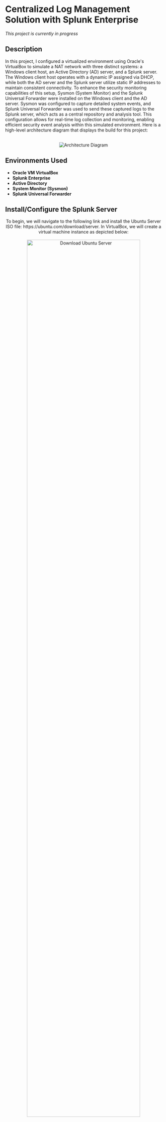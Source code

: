 <h1>Centralized Log Management Solution with Splunk Enterprise</h1>

*This project is currently in progress*
  
<h2>Description</h2>
In this project, I configured a virtualized environment using Oracle's VirtualBox to simulate a NAT network with three distinct systems: a Windows client host, an Active Directory (AD) server, and a Splunk server. The Windows client host operates with a dynamic IP assigned via DHCP, while both the AD server and the Splunk server utilize static IP addresses to maintain consistent connectivity. To enhance the security monitoring capabilities of this setup, Sysmon (System Monitor) and the Splunk Universal Forwarder were installed on the Windows client and the AD server. Sysmon was configured to capture detailed system events, and Splunk Universal Forwarder was used to send these captured logs to the Splunk server, which acts as a central repository and analysis tool. This configuration allows for real-time log collection and monitoring, enabling efficient security event analysis within this simulated environment. Here is a high-level architecture diagram that displays the build for this project: 
<br /> 
<br />
<p align="center"> 
<img src="https://i.imgur.com/qmPh1bq.png" alt="Architecture Diagram"/>

<h2>Environments Used </h2>

- <b>Oracle VM VirtualBox</b>
- <b>Splunk Enterprise</b>
- <b>Active Directory</b>
- <b>System Monitor (Sysmon)</b>
- <b>Splunk Universal Forwarder</b>

<h2>Install/Configure the Splunk Server</h2> 

<p align="center">
To begin, we will navigate to the following link and install the Ubuntu Server ISO file: https://ubuntu.com/download/server. In VirtualBox, we will create a virtual machine instance as depicted below: 
<br/>
<br/>
<img src="https://i.imgur.com/UnSJnSK.png" alt="Download Ubuntu Server" height=85% width=85%/>
 <br/>
 <br/>  
<img src="https://i.imgur.com/Ssk7CSu.png" alt="Ubuntu Server VM Instance" height=85% width=85%/>
<br/>
 <br/> 
We will then start up the VM instance and proceed with the installation of Ubuntu Server. Once a username and password have been configured, login to the server and run the following command to update system packages: 'sudo apt-get update && sudo apt-get upgrade -y'
 <br/>
 <br/>
<img src="https://i.imgur.com/xwwvyoV.png" alt="Install Ubuntu Server" height=85% width=85%/> 
<br/>
<br/>
<img src="https://i.imgur.com/mkvSwf7.png" alt="Update Packages" height=85% width=85%/> 
<br/>
<br/>
On our host machine, we will download Splunk Enterprise 9.2.1, and in our VirtualBox settings for the Ubuntu instance, add a shared folder with path of Splunk download: 
<br/> 
<br/>
<img src="https://i.imgur.com/2SJYZ8s.png" alt="Download Splunk Enterprise" height=85% width=85%/>
<br/>
<br/>
<img src="https://i.imgur.com/d7ZIe7K.png" alt="Add Shared Folder" height=70% width=70%/>
<br/>
<br/>
We will then navigate back to our Ubuntu server and create a directory called ‘share’ using ‘mkdir share’ command. Then. we will mount the directory to the Splunk download folder, and install Splunk using the following commands: 
<br/>
<br/>
<img src="https://i.imgur.com/Smrjm1o.png" alt="Mount Directory" height=85% width=85%/>
<br/>
<br/>
<img src="https://i.imgur.com/l40QkYv.png" alt="Install Splunk" height=85% width=85%/>

<h2>Install Splunk Universal Forwader and Sysmon</h2> 
<p align="center">
We will now install Splunk Universal Forwarder and Sysmon on both our Windows 10 client machine and our Active Directory server. Prior to this step, ensure that you have two VM instances configured for both Windows 10 and Windows Server 2019. Also, configure a static IP address for both machines to prevent IP conflicts, and confirm the configuration using the 'ipconfig' commmand. 
<br/>
<br/>
<img src="https://i.imgur.com/iBArEzk.png" alt="IPv4 Configuration" height=50% width=50%/>
<br/>
<br/>
<img src="https://i.imgur.com/t0CmsPG.png" alt="Confirm Configuration" height=70% width=70%/>
<br/>
<br/>
In the Windows client machine, navigate to your preferred web browser and type the IP address of the Splunk server with ':8000' appeneded - this is added because Splunk listens on port 8000. Proceed by logging into Splunk in another tab, and download Splunk Universal Forwarder which can be found by navigating <a href="https://www.splunk.com/en_us/download/universal-forwarder.html?utm_campaign=google_amer_en_search_brand&utm_source=google&utm_medium=cpc&utm_content=Uni_Forwarder_Demo&utm_term=splunk%20universal%20forwarder&device=c&_bt=471686934615&_bm=p&_bn=g&gad_source=1&gclid=Cj0KCQjwsuSzBhCLARIsAIcdLm4oJ2ShpMfo74w6W0IWSqvvsrLsYjWbWxiPR90PO0CMyaDZLkiOMV4aAqQcEALw_wcB">here</a>. While that is installing, navigate to the following link to download Sysmon on the Windows 10 client machine: https://learn.microsoft.com/en-us/sysinternals/downloads/sysmon. 
<br/>
<br/>
<img src="https://i.imgur.com/18cNhvX.png" alt="Splunk Login Page" height=70% width=70%/>
<br/>
<br/>
<img src="https://i.imgur.com/IUTnBFr.png" alt="Splunk Universal Forwarder Setup" height=70% width=70%/>
<br/>
<br/>
<img src="https://i.imgur.com/MIvnOGN.png" alt="Install Sysmon" height=70% width=70%/>
<br/>
<br/>
Once both Splunk Universal Forwarder and Sysmon have been installed, navigate to the following path in the system's 'C://' drive:  'Program Files > SplunkUniversalForwarder > etc > system > default'. The 'inputs.conf' file is located in this folder. This file must also be duplicated in the following path: 'Program Files > SplunkUniversalForwarder > etc > system > local'. To do this, run 'Notepad' as an administrator and create the 'inputs.conf' file with the following content, ensuring to save the file to the 'local' directory: 
 <br/>
 <br/>
 <img src="https://i.imgur.com/cHem22Y.png" alt="Inputs File"/>
  <br/>
  <br/>
Be sure to restart the 'SplunkForwarder' service in Windows Services once the file has been added to the 'local' directory. Now that Splunk Universal Forwarder and Sysmon have been downloaded on the Windows 10 client machine, repeat the same process in the Windows Server 2019 VM. 

<h2>Test Splunk Forwarding Configuration</h2> 
 <p align="center">
Once  Splunk Universal Forwarder and Sysmon have been installed on both machines, login to Splunk Enterprise on both the Windows 10 client and Windows Server machines, using the IP address of the Splunk server and port 8000. Once logged in, navigate to: 'Settings > Indexes > New Index' and create a new index called 'endpoint'. Then,  we will setup the Splunk server to receive data by navigating to: 'Settings > Forwarding and receiving > Configure receiving > New receiving port', and type the port ‘9997’. 
 <br/>
 <br/>
 <img src="https://i.imgur.com/10PDKcY.png" alt="Splunk Enterprise Login"/>
  <br/>
  <br/>
 <img src="https://i.imgur.com/scZaQ8n.png" alt="Configure Receiving Port"/>
 <br/>
 <br/>
Once this is configured, use the search ‘index=endpoint’ in Splunk to test that it is working correctly. There should be two hosts: one for the client machine, and one for the Windows Server machine: 
<br/>
 <br/>
 <img src="https://i.imgur.com/c75ddnz.png" alt="Splunk Confirmation"/>

<h2>Install Active Directory:</h2>
*In progess*
<h2>Key takeaways:</h2>
*In progess*
<p align="center">
<!--
 ```diff
- text in red
+ text in green
! text in orange
# text in gray
@@ text in purple (and bold)@@
```
--!>

